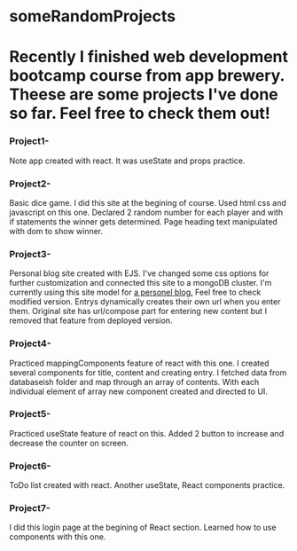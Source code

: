 # someRandomProjects
<h1>Recently I finished web development bootcamp course from app brewery. Theese are some projects I've done so far. Feel free to check them out!</h1>


<h3>Project1- </h3>
<p>Note app created with react. It was useState and props practice.</p>

<h3>Project2-</h3>
<p>Basic dice game. I did this site at the begining of course. Used html css and javascript on this one. Declared 2 random number for each player and with if statements the winner gets determined. Page heading text manipulated with dom to show winner.</p>

<h3>Project3-</h3>
<p>Personal blog site created with EJS. I've changed some css options for further customization and connected this site to a mongoDB cluster. I'm currently using this site model for <a href=https://calm-gorge-16914.herokuapp.com/>a personel blog.</a> Feel free to check modified version. Entrys dynamically creates their own url when you enter them. Original site has url/compose part for entering new content but I removed that feature from deployed version.</p>

<h3>Project4-</h3>
<p>Practiced mappingComponents feature of react with this one. I created several components for title, content and creating entry. I fetched data from databaseish folder and map through an array of contents. With each individual element of array new component created and directed to UI.</p>

<h3>Project5-</h3></p>
<p>Practiced useState feature of react on this. Added 2 button to increase and decrease the counter on screen.</p>

<h3>Project6-</h3>
<p>ToDo list created with react. Another useState, React components practice.</p>
</p>
<h3>Project7-</h3>
<p>I did this login page at the begining of React section. Learned how to use components with this one.</p>
